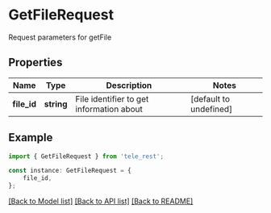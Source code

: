# GetFileRequest

Request parameters for getFile

## Properties

Name | Type | Description | Notes
------------ | ------------- | ------------- | -------------
**file_id** | **string** | File identifier to get information about | [default to undefined]

## Example

```typescript
import { GetFileRequest } from 'tele_rest';

const instance: GetFileRequest = {
    file_id,
};
```

[[Back to Model list]](../README.md#documentation-for-models) [[Back to API list]](../README.md#documentation-for-api-endpoints) [[Back to README]](../README.md)
